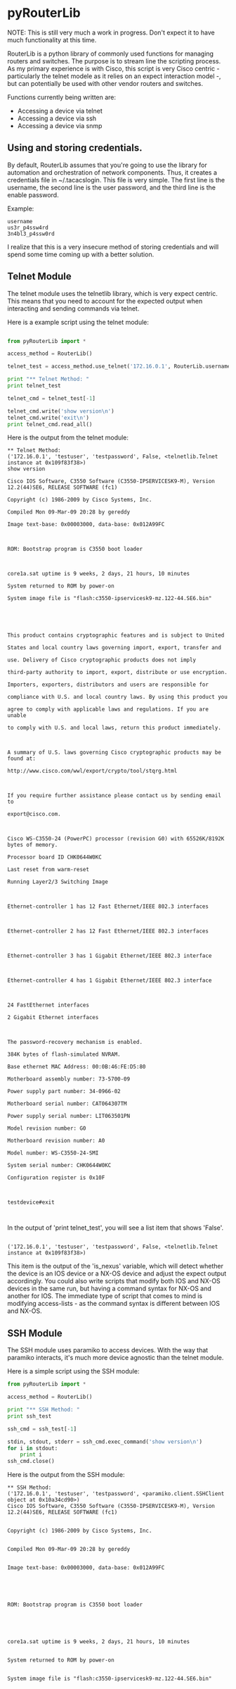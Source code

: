 pyRouterLib
===========

NOTE: This is still very much a work in progress. Don't expect it to have much functionality at this time.

RouterLib is a python library of commonly used functions for managing routers and switches. The purpose is to stream line the scripting process. As my primary experience is with Cisco, this script is very Cisco centric - particularly the telnet modele as it relies on an expect interaction model -, but can potentially be used with other vendor routers and switches.

Functions currently being written are:

* Accessing a device via telnet
* Accessing a device via ssh
* Accessing a device via snmp

## Using and storing credentials. 

By default, RouterLib assumes that you're going to use the library for automation and orchestration of network components. Thus, it creates a credentials file in ~/.tacacslogin. This file is very simple. The first line is the username, the second line is the user password, and the third line is the enable password. 

Example:

```
username
us3r_p4ssw4rd
3n4bl3_p4ssw0rd
```

I realize that this is a very insecure method of storing credentials and will spend some time coming up with a better solution.

## Telnet Module

The telnet module uses the telnetlib library, which is very expect centric. This means that you need to account for the expected output when interacting and sending commands via telnet.

Here is a example script using the telnet module:

```python

from pyRouterLib import *

access_method = RouterLib()

telnet_test = access_method.use_telnet('172.16.0.1', RouterLib.username, RouterLib.password)

print "** Telnet Method: "
print telnet_test

telnet_cmd = telnet_test[-1]

telnet_cmd.write('show version\n')
telnet_cmd.write('exit\n')
print telnet_cmd.read_all()

```

Here is the output from the telnet module:

```
** Telnet Method: 
('172.16.0.1', 'testuser', 'testpassword', False, <telnetlib.Telnet instance at 0x109f83f38>)
show version

Cisco IOS Software, C3550 Software (C3550-IPSERVICESK9-M), Version 12.2(44)SE6, RELEASE SOFTWARE (fc1)

Copyright (c) 1986-2009 by Cisco Systems, Inc.

Compiled Mon 09-Mar-09 20:28 by gereddy

Image text-base: 0x00003000, data-base: 0x012A99FC



ROM: Bootstrap program is C3550 boot loader



core1a.sat uptime is 9 weeks, 2 days, 21 hours, 10 minutes

System returned to ROM by power-on

System image file is "flash:c3550-ipservicesk9-mz.122-44.SE6.bin"





This product contains cryptographic features and is subject to United

States and local country laws governing import, export, transfer and

use. Delivery of Cisco cryptographic products does not imply

third-party authority to import, export, distribute or use encryption.

Importers, exporters, distributors and users are responsible for

compliance with U.S. and local country laws. By using this product you

agree to comply with applicable laws and regulations. If you are unable

to comply with U.S. and local laws, return this product immediately.



A summary of U.S. laws governing Cisco cryptographic products may be found at:

http://www.cisco.com/wwl/export/crypto/tool/stqrg.html



If you require further assistance please contact us by sending email to

export@cisco.com.



Cisco WS-C3550-24 (PowerPC) processor (revision G0) with 65526K/8192K bytes of memory.

Processor board ID CHK0644W0KC

Last reset from warm-reset

Running Layer2/3 Switching Image



Ethernet-controller 1 has 12 Fast Ethernet/IEEE 802.3 interfaces



Ethernet-controller 2 has 12 Fast Ethernet/IEEE 802.3 interfaces



Ethernet-controller 3 has 1 Gigabit Ethernet/IEEE 802.3 interface



Ethernet-controller 4 has 1 Gigabit Ethernet/IEEE 802.3 interface



24 FastEthernet interfaces

2 Gigabit Ethernet interfaces



The password-recovery mechanism is enabled.

384K bytes of flash-simulated NVRAM.

Base ethernet MAC Address: 00:0B:46:FE:D5:80

Motherboard assembly number: 73-5700-09

Power supply part number: 34-0966-02

Motherboard serial number: CAT064307TM

Power supply serial number: LIT063501PN

Model revision number: G0

Motherboard revision number: A0

Model number: WS-C3550-24-SMI

System serial number: CHK0644W0KC

Configuration register is 0x10F



testdevice#exit



```

In the output of 'print telnet_test', you will see a list item that shows 'False'.

```

('172.16.0.1', 'testuser', 'testpassword', False, <telnetlib.Telnet instance at 0x109f83f38>)

```

This item is the output of the 'is_nexus' variable, which will detect whether the device is an IOS device or a NX-OS device and adjust the expect output accordingly. You could also write scripts that modify both IOS and NX-OS devices in the same run, but having a command syntax for NX-OS and another for IOS. The immediate type of script that comes to mind is modifying access-lists - as the command syntax is different between IOS and NX-OS.

## SSH Module

The SSH module uses paramiko to access devices. With the way that paramiko interacts, it's much more device agnostic than the telnet module.

Here is a simple script using the SSH module:

```python
from pyRouterLib import *

access_method = RouterLib()

print "** SSH Method: " 
print ssh_test

ssh_cmd = ssh_test[-1]

stdin, stdout, stderr = ssh_cmd.exec_command('show version\n')
for i in stdout:
	print i
ssh_cmd.close()
``` 

Here is the output from the SSH module:

```
** SSH Method: 
('172.16.0.1', 'testuser', 'testpassword', <paramiko.client.SSHClient object at 0x10a34cd90>)
Cisco IOS Software, C3550 Software (C3550-IPSERVICESK9-M), Version 12.2(44)SE6, RELEASE SOFTWARE (fc1)


Copyright (c) 1986-2009 by Cisco Systems, Inc.


Compiled Mon 09-Mar-09 20:28 by gereddy


Image text-base: 0x00003000, data-base: 0x012A99FC





ROM: Bootstrap program is C3550 boot loader





core1a.sat uptime is 9 weeks, 2 days, 21 hours, 10 minutes


System returned to ROM by power-on


System image file is "flash:c3550-ipservicesk9-mz.122-44.SE6.bin"








This product contains cryptographic features and is subject to United


States and local country laws governing import, export, transfer and


use. Delivery of Cisco cryptographic products does not imply


third-party authority to import, export, distribute or use encryption.


Importers, exporters, distributors and users are responsible for


compliance with U.S. and local country laws. By using this product you


agree to comply with applicable laws and regulations. If you are unable


to comply with U.S. and local laws, return this product immediately.





A summary of U.S. laws governing Cisco cryptographic products may be found at:


http://www.cisco.com/wwl/export/crypto/tool/stqrg.html





If you require further assistance please contact us by sending email to


export@cisco.com.





Cisco WS-C3550-24 (PowerPC) processor (revision G0) with 65526K/8192K bytes of memory.


Processor board ID CHK0644W0KC


Last reset from warm-reset


Running Layer2/3 Switching Image





Ethernet-controller 1 has 12 Fast Ethernet/IEEE 802.3 interfaces





Ethernet-controller 2 has 12 Fast Ethernet/IEEE 802.3 interfaces





Ethernet-controller 3 has 1 Gigabit Ethernet/IEEE 802.3 interface





Ethernet-controller 4 has 1 Gigabit Ethernet/IEEE 802.3 interface





24 FastEthernet interfaces


2 Gigabit Ethernet interfaces





The password-recovery mechanism is enabled.


384K bytes of flash-simulated NVRAM.


Base ethernet MAC Address: 00:0B:46:FE:D5:80


Motherboard assembly number: 73-5700-09


Power supply part number: 34-0966-02


Motherboard serial number: CAT064307TM


Power supply serial number: LIT063501PN


Model revision number: G0


Motherboard revision number: A0


Model number: WS-C3550-24-SMI


System serial number: CHK0644W0KC


Configuration register is 0x10F



```

## SNMP Module

Currently, the SNMP module is a work in progress. I'll update the documentation when I have completed it.